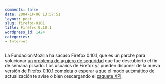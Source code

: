 ```yaml
---
comments: false
date: 2004-10-06 13:57:51
layout: post
slug: firefox-0101
title: Firefox 0.10.1
wordpress_id: 1424
categories:
- Internet
---
```


La Fundación Mozilla ha sacado Firefox 0.10.1, que es un parche para solucionar [un problema de agujero de seguridad](http://www.mozilla.org/press/mozilla-2004-10-01-02.html) que fue descubierto el fin de semana pasado. Los usuarios de Firefox ya pueden disponer de la nueva versión de [Firefox 0.10.1 completa](http://www.mozilla.org/products/firefox/) o esperar a que el modo automático de actualización te avise o bien descargando el [paquete XPI](http://ftp.mozilla.org/pub/mozilla.org/firefox/releases/0.10.1/patches/259708.xpi).




 

